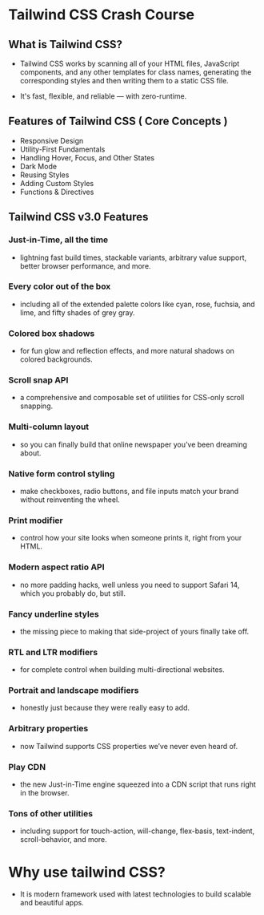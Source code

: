 # Tailwind CSS Crash Course

## What is Tailwind CSS?

- Tailwind CSS works by scanning all of your HTML files, JavaScript components, and any other templates for class names, generating the corresponding styles and then writing them to a static CSS file.

- It's fast, flexible, and reliable — with zero-runtime.

## Features of Tailwind CSS ( Core Concepts )

- Responsive Design
- Utility-First Fundamentals
- Handling Hover, Focus, and Other States
- Dark Mode
- Reusing Styles
- Adding Custom Styles
- Functions & Directives

## Tailwind CSS v3.0 Features

### Just-in-Time, all the time 
- lightning fast build times, stackable variants, arbitrary value support, better browser performance, and more.
### Every color out of the box
- including all of the extended palette colors like cyan, rose, fuchsia, and lime, and fifty shades of grey gray.
### Colored box shadows
- for fun glow and reflection effects, and more natural shadows on colored backgrounds.
### Scroll snap API
- a comprehensive and composable set of utilities for CSS-only scroll snapping.
### Multi-column layout
- so you can finally build that online newspaper you’ve been dreaming about.
### Native form control styling
- make checkboxes, radio buttons, and file inputs match your brand without reinventing the wheel.
### Print modifier
- control how your site looks when someone prints it, right from your HTML.
### Modern aspect ratio API
- no more padding hacks, well unless you need to support Safari 14, which you probably do, but still.
### Fancy underline styles
- the missing piece to making that side-project of yours finally take off.
### RTL and LTR modifiers
- for complete control when building multi-directional websites.
### Portrait and landscape modifiers
- honestly just because they were really easy to add.
### Arbitrary properties
- now Tailwind supports CSS properties we’ve never even heard of.
### Play CDN 
- the new Just-in-Time engine squeezed into a CDN script that runs right in the browser.
### Tons of other utilities
- including support for touch-action, will-change, flex-basis, text-indent, scroll-behavior, and more.

# Why use tailwind CSS?
- It is modern framework used with latest technologies to build scalable and beautiful apps.